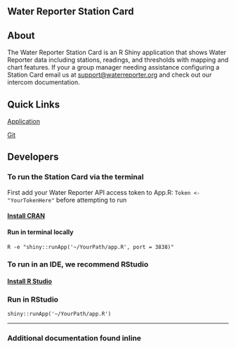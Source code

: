 Water Reporter Station Card
---------------

About
---------------
The Water Reporter Station Card is an R Shiny application that shows Water Reporter data including stations, readings, and thresholds with mapping and chart features. If your a group manager needing assistance configuring a Station Card email us at support@waterreporter.org and check out our intercom documentation. 

Quick Links
---------------
[Application](https://station-card.waterreporter.org/?dataset=860&station=8740&parameter=666)

[Git](https://github.com/ChesapeakeCommons/StationCard-Public)

Developers
---------------
### To run the Station Card via the terminal
First add your Water Reporter API access token to App.R: 
`Token <- "YourTokenHere"` before attempting to run

#### [Install CRAN](https://cran.r-project.org/)


#### Run in terminal locally 
`R -e "shiny::runApp('~/YourPath/app.R', port = 3838)"`

### To run in an IDE, we recommend RStudio

#### [Install R Studio](https://www.rstudio.com/products/rstudio/download/)

### Run in RStudio
`shiny::runApp('~/YourPath/app.R')`

---------------

### Additional documentation found inline 










